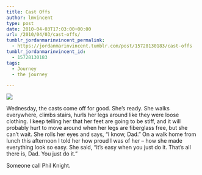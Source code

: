 ```yaml
---
title: Cast Offs
author: lmvincent
type: post
date: 2010-04-03T17:03:00+00:00
url: /2010/04/03/cast-offs/
tumblr_jordanmarinvincent_permalink:
  - https://jordanmarinvincent.tumblr.com/post/15728130183/cast-offs
tumblr_jordanmarinvincent_id:
  - 15728130183
tags:
  - Journey
  - the journey

---
```

![][1]

Wednesday, the casts come off for good. She&rsquo;s ready. She walks everywhere, climbs stairs, hurls her legs around like they were loose clothing. I keep telling her that her feet are going to be stiff, and it will probably hurt to move around when her legs are fiberglass free, but she can&rsquo;t wait. She rolls her eyes and says, &ldquo;I know, Dad.&rdquo; On a walk home from lunch this afternoon I told her how proud I was of her &ndash; how she made everything look so easy. She said, &ldquo;it&rsquo;s easy when you just do it. That&rsquo;s all there is, Dad. You just do it.&rdquo;

Someone call Phil Knight.

<div class="blogger-post-footer">
  <img loading="lazy" alt="" height="1" src="https://blogger.googleusercontent.com/tracker/9039099668816362935-3154417932103203711?l=jordansjourney2.blogspot.com" width="1" />
</div>

 [1]: https://media.tumblr.com/tumblr_lyvz3pzPIQ1r5aaue.jpg